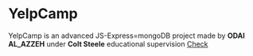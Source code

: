# YelpCamp
YelpCamp is an advanced JS-Express=mongoDB project made by **ODAI AL_AZZEH** under **Colt Steele** educational supervision
[Check](https://pacific-escarpment-74493.herokuapp.com/)
